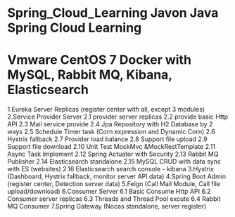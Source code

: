 # Spring_Cloud_Learning Javon Java Spring Cloud Learning
# Vmware CentOS 7 Docker with MySQL, Rabbit MQ, Kibana, Elasticsearch 


1.Eureka Server Replicas (register center with all, except 3 modules)
2.Service Provider Server
  2.1 provider server replicas
  2.2 provide basic Http API
  2.3 Mail service provide
  2.4 Jpa Repository with H2 Database by 2 ways 
  2.5 Schedule Timer task (Corn expression and Dynamic Corn)
  2.6 Hystrix fallback
  2.7 Provider load balance
  2.8 Support file upload
  2.9 Support file download
  2.10 Unit Test MockMvc    &MockRestTemplate
  2.11 Async Task Implement
  2.12 Spring Actuator with Security
  2.13 Rabbit MQ Publisher
  2.14 Elasticsearch standalone
  2.15 MySQL CRUD with data sync with ES (websites)
  2.16 Elasticsearch search console - kibana
3.Hystrix (Dashboard, Hystrix fallback, monitor server API data)
4.Spring Boot Admin (register center, Detection server data)
5.Feign (Call Mail Module, Call file upload/download)
6.Consumer Server
 6.1 Basic Consume Http API
 6.2 Consumer server replicas
 6.3 Threads and Thread Pool excute
 6.4 Rabbit MQ Consumer
7.Spring Gateway (Nocas standalone, server register)
